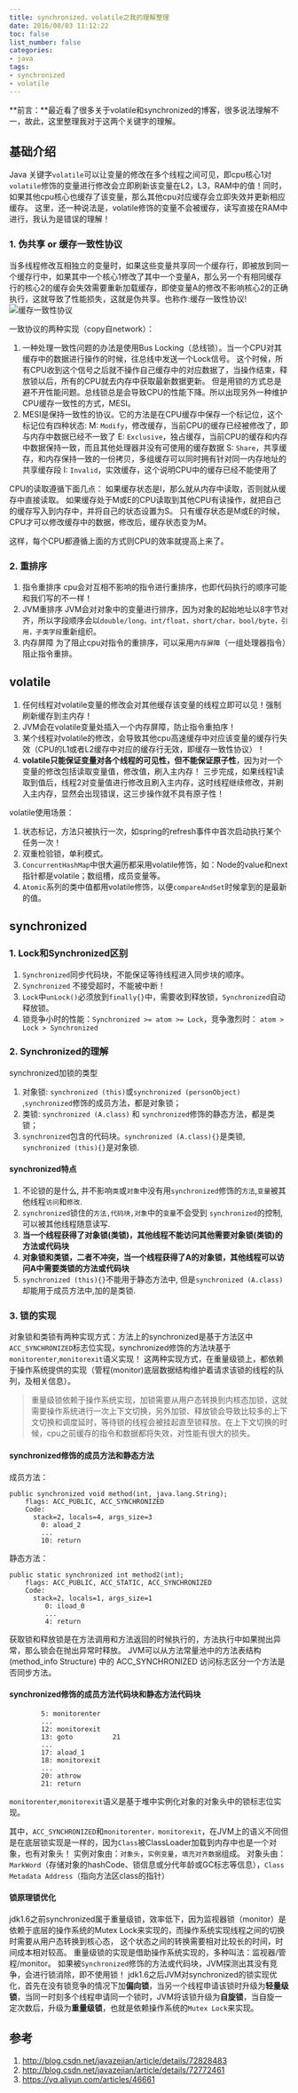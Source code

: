 ```yaml
---
title: synchronized，volatile之我的理解整理
date: 2016/08/03 11:12:22
toc: false
list_number: false
categories:
- java
tags:
- synchronized
- volatile
---
```


**前言：**最近看了很多关于volatile和synchronized的博客，很多说法理解不一，故此，这里整理我对于这两个关键字的理解。

## 基础介绍
Java 关键字`volatile`可以让变量的修改在多个线程之间可见，即cpu核心1对`volatile`修饰的变量进行修改会立即刷新该变量在L2，L3，RAM中的值！同时，如果其他cpu核心也缓存了该变量，那么其他cpu对应缓存会立即失效并更新相应缓存。
这里，还一种说法是，volatile修饰的变量不会被缓存，读写直接在RAM中进行，我认为是错误的理解！


### 1. 伪共享 or 缓存一致性协议
当多线程修改互相独立的变量时，如果这些变量共享同一个缓存行，即被放到同一个缓存行中，如果其中一个核心1修改了其中一个变量A，那么另一个有相同缓存行的核心2的缓存会失效需要重新加载缓存，即使变量A的修改不影响核心2的正确执行，这就导致了性能损失，这就是伪共享。也称作:缓存一致性协议!
![缓存一致性协议](./images/command.png)

一致协议的两种实现（copy自network）：
1. 一种处理一致性问题的办法是使用Bus Locking（总线锁）。当一个CPU对其缓存中的数据进行操作的时候，往总线中发送一个Lock信号。
这个时候，所有CPU收到这个信号之后就不操作自己缓存中的对应数据了，当操作结束，释放锁以后，所有的CPU就去内存中获取最新数据更新。
但是用锁的方式总是避不开性能问题。总线锁总是会导致CPU的性能下降。所以出现另外一种维护CPU缓存一致性的方式，MESI。
2. MESI是保持一致性的协议。它的方法是在CPU缓存中保存一个标记位，这个标记位有四种状态:
M: `Modify`，修改缓存，当前CPU的缓存已经被修改了，即与内存中数据已经不一致了
E: `Exclusive`，独占缓存，当前CPU的缓存和内存中数据保持一致，而且其他处理器并没有可使用的缓存数据
S: `Share`，共享缓存，和内存保持一致的一份拷贝，多组缓存可以同时拥有针对同一内存地址的共享缓存段
I: `Invalid`，实效缓存，这个说明CPU中的缓存已经不能使用了

CPU的读取遵循下面几点：
如果缓存状态是I，那么就从内存中读取，否则就从缓存中直接读取。
如果缓存处于M或E的CPU读取到其他CPU有读操作，就把自己的缓存写入到内存中，并将自己的状态设置为S。
只有缓存状态是M或E的时候，CPU才可以修改缓存中的数据，修改后，缓存状态变为M。

这样，每个CPU都遵循上面的方式则CPU的效率就提高上来了。

### 2. 重排序
1. 指令重排序
cpu会对互相不影响的指令进行重排序，也即代码执行的顺序可能和我们写的不一样！
2. JVM重排序
JVM会对对象中的变量进行排序，因为对象的起始地址以8字节对齐，所以字段顺序会以`double/long，int/float，short/char，bool/byte，引用，子类字段`重新组织。
3. 内存屏障
为了阻止cpu对指令的重排序，可以采用`内存屏障`（一组处理器指令）阻止指令重排。


## volatile
1. 任何线程对volatile变量的修改会对其他缓存该变量的线程立即可以见！强制刷新缓存到主内存！
2. JVM会在volatile变量处插入一个内存屏障，防止指令重拍序！
3. 某个线程对volatile的修改，会导致其他cpu高速缓存中对应该变量的缓存行失效（CPU的L1或者L2缓存中对应的缓存行无效，即缓存一致性协议）！
4. **volatile只能保证变量对各个线程的可见性，但不能保证原子性**，因为对一个变量的修改包括读取变量值，修改值，刷入主内存！
三步完成，如果线程1读取到值后，线程2对变量值进行修改且刷入主内存，这时线程继续修改，并刷入主内存，显然会出现错误，这三步操作就不具有原子性！

volatile使用场景：
1. 状态标记，方法只被执行一次，如spring的refresh事件中首次启动执行某个任务一次！
2. 双重检验锁，单利模式。
3. `ConcurrentHashMap`中很大遍历都采用volatile修饰，如：Node的value和next指针都是volatile；数组槽，成员变量等。
4. `Atomic`系列的类中值都用volatile修饰，以便`compareAndSet`时候拿到的是最新的值。


## synchronized
### 1. Lock和Synchronized区别

1. `Synchronized`同步代码块，不能保证等待线程进入同步块的顺序。
2. `Synchronized` 不接受超时，不能被中断！
3. `Lock`中`unLock()`必须放到`finally{}`中，需要收到释放锁，`Synchronized`自动释放锁。
4. 锁竞争小时的性能：`Synchronized >= atom >= Lock`，竞争激烈时： `atom > Lock > Synchronized`


### 2. Synchronized的理解

synchronized加锁的类型
1. 对象锁: `synchronized (this)`或`synchronized (personObject)` ,`synchronized`修饰的成员方法，都是对象锁；
2. 类锁: `synchronized (A.class)` 和 `synchronized`修饰的静态方法，都是类锁；
3. `synchronized`包含的代码块。`synchronized (A.class){}`是类锁, `synchronized (this){}`是对象锁.

#### synchronized特点
1. 不论锁的是什么, 并不影响`类`或`对象`中没有用`synchronized`修饰的`方法`,`变量`被其他线程`访问`和`修改`.
2. `synchronized`锁住的`方法,代码块,对象`中的`变量`不会受到 `synchronized`的控制, 可以被其他线程随意读写.
3. **当一个线程获得了对象锁(类锁)，其他线程不能访问其他需要对象锁(类锁)的方法或代码块**
4. **对象锁和类锁，二者不冲突，当一个线程获得了A的对象锁，其他线程可以访问A中需要类锁的方法或代码块**
5. `synchronized (this){}`不能用于静态方法中, 但是`synchronized (A.class)`却能用于成员方法中,加的是类锁.

### 3. 锁的实现
对象锁和类锁有两种实现方式：方法上的synchronized是基于方法区中`ACC_SYNCHRONIZED`标志位实现，synchronized修饰的方法块基于`monitorenter`,` monitorexit `语义实现！
这两种实现方式，在重量级锁上，都依赖于操作系统提供的实现（管程(monitor)底层数据结构维护着请求该锁的线程的队列，及相关信息）。
> 重量级锁依赖于操作系统实现，加锁需要从用户态转换到内核态加锁，这就需要操作系统进行一次上下文切换，另外加锁、释放锁会导致比较多的上下文切换和调度延时，等待锁的线程会被挂起直至锁释放。在上下文切换的时候，cpu之前缓存的指令和数据都将失效，对性能有很大的损失。

#### synchronized修饰的成员方法和静态方法
成员方法： 

```
public synchronized void method(int, java.lang.String);
    flags: ACC_PUBLIC, ACC_SYNCHRONIZED
    Code:
      stack=2, locals=4, args_size=3
        0: aload_2       
        ...
        10: return   
```
静态方法：
```
public static synchronized int method2(int);
    flags: ACC_PUBLIC, ACC_STATIC, ACC_SYNCHRONIZED
    Code:
      stack=2, locals=1, args_size=1
         0: iload_0       
         ...
         4: return
```
获取锁和释放锁是在方法调用和方法返回的时候执行的，方法执行中如果抛出异常，那么锁会在抛出异常时释放。
JVM可以从方法常量池中的方法表结构(method_info Structure) 中的 ACC_SYNCHRONIZED 访问标志区分一个方法是否同步方法。


#### synchronized修饰的成员方法代码块和静态方法代码块
```
        5: monitorenter  
        ...
        12: monitorexit   
        13: goto          21
        ...     
        17: aload_1       
        18: monitorexit   
        ...     
        20: athrow        
        21: return
```
`monitorenter`,` monitorexit `语义是基于堆中实例化对象的对象头中的锁标志位实现。

其中，`ACC_SYNCHRONIZED`和`monitorenter，monitorexit`，在JVM上的语义不同但是在底层锁实现是一样的，因为`Class`被ClassLoader加载到内存中也是一个对象，也有对象头！
实例对象由：`对象头`，`实例变量`，`填充对齐数据`组成。
对象头由：`MarkWord`（存储对象的hashCode、锁信息或分代年龄或GC标志等信息），`Class Metadata Address`（指向方法区class的指针）

#### 锁原理锁优化
jdk1.6之前synchronized属于重量级锁，效率低下，因为监视器锁（monitor）是依赖于底层的操作系统的Mutex Lock来实现的，而操作系统实现线程之间的切换时需要从用户态转换到核心态，
这个状态之间的转换需要相对比较长的时间，时间成本相对较高。
重量级锁的实现是借助操作系统实现的，多种叫法：监视器/管程/monitor。
 如果被`Synchronized`修饰的方法或代码块，JVM探测出其没有竞争，会进行锁消除，即不使用锁！
jdk1.6之后JVM对synchronized的锁实现优化，首先在没有锁竞争的情况下加**偏向锁**，当另一个线程申请该锁时升级为**轻量级锁**，当同一时刻多个线程申请同一个锁时，JVM将该锁升级为**自旋锁**，当自旋一定次数后，升级为**重量级锁**，也就是依赖操作系统的`Mutex Lock`来实现。


## 参考
1. http://blog.csdn.net/javazejian/article/details/72828483
2. http://blog.csdn.net/javazejian/article/details/72772461
3. https://yq.aliyun.com/articles/46661

